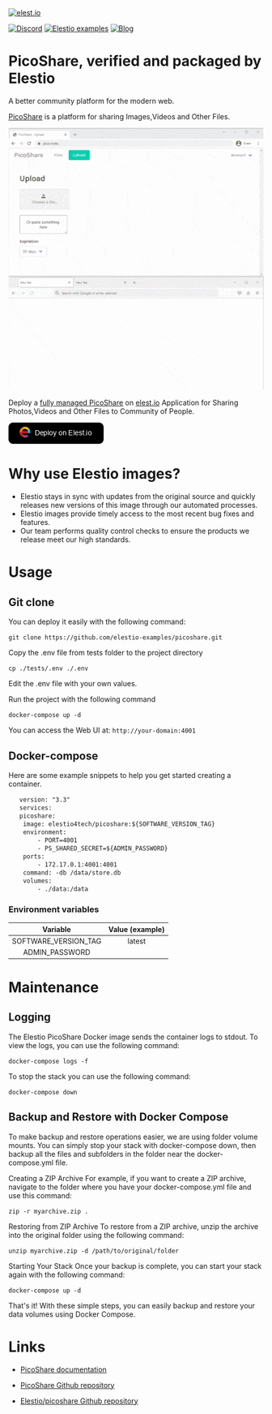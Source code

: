 <a href="https://elest.io">
  <img src="https://elest.io/images/elestio.svg" alt="elest.io" width="150" height="75">
</a>

[![Discord](https://img.shields.io/static/v1.svg?logo=discord&color=f78A38&labelColor=083468&logoColor=ffffff&style=for-the-badge&label=Discord&message=community)](https://discord.gg/4T4JGaMYrD "Get instant assistance and engage in live discussions with both the community and team through our chat feature.")
[![Elestio examples](https://img.shields.io/static/v1.svg?logo=github&color=f78A38&labelColor=083468&logoColor=ffffff&style=for-the-badge&label=github&message=open%20source)](https://github.com/elestio-examples "Access the source code for all our repositories by viewing them.")
[![Blog](https://img.shields.io/static/v1.svg?color=f78A38&labelColor=083468&logoColor=ffffff&style=for-the-badge&label=elest.io&message=Blog)](https://blog.elest.io "Latest news about elestio, open source software, and DevOps techniques.")

# PicoShare, verified and packaged by Elestio

A better community platform for the modern web.

[PicoShare](https://pico.rocks/) is a platform for sharing Images,Videos and Other Files.

<img src="https://github.com/elestio-examples/picoshare/raw/main/picoshare.gif" alt="picoshare" width="800">

Deploy a <a target="_blank" href="https://elest.io/open-source/yopass">fully managed PicoShare</a> on <a target="_blank" href="https://elest.io/">elest.io</a> Application for Sharing Photos,Videos and Other Files to Community of People.

[![deploy](https://github.com/elestio-examples/yopass/raw/main/deploy-on-elestio.png)](https://dash.elest.io/deploy?source=cicd&social=dockerCompose&url=https://github.com/elestio-examples/yopass)

# Why use Elestio images?

- Elestio stays in sync with updates from the original source and quickly releases new versions of this image through our automated processes.
- Elestio images provide timely access to the most recent bug fixes and features.
- Our team performs quality control checks to ensure the products we release meet our high standards.

# Usage

## Git clone

You can deploy it easily with the following command:

    git clone https://github.com/elestio-examples/picoshare.git

Copy the .env file from tests folder to the project directory

    cp ./tests/.env ./.env

Edit the .env file with your own values.


Run the project with the following command

    docker-compose up -d

You can access the Web UI at: `http://your-domain:4001`

## Docker-compose

Here are some example snippets to help you get started creating a container.

       version: "3.3"
       services:
       picoshare:
        image: elestio4tech/picoshare:${SOFTWARE_VERSION_TAG}
        environment:
            - PORT=4001
            - PS_SHARED_SECRET=${ADMIN_PASSWORD}
        ports:
            - 172.17.0.1:4001:4001
        command: -db /data/store.db
        volumes:
            - ./data:/data

### Environment variables

|       Variable       | Value (example) |
| :------------------: | :-------------: |
| SOFTWARE_VERSION_TAG |     latest      |
| ADMIN_PASSWORD       | <your password> |


# Maintenance

## Logging

The Elestio PicoShare Docker image sends the container logs to stdout. To view the logs, you can use the following command:

    docker-compose logs -f

To stop the stack you can use the following command:

    docker-compose down

## Backup and Restore with Docker Compose

To make backup and restore operations easier, we are using folder volume mounts. You can simply stop your stack with docker-compose down, then backup all the files and subfolders in the folder near the docker-compose.yml file.

Creating a ZIP Archive
For example, if you want to create a ZIP archive, navigate to the folder where you have your docker-compose.yml file and use this command:

    zip -r myarchive.zip .

Restoring from ZIP Archive
To restore from a ZIP archive, unzip the archive into the original folder using the following command:

    unzip myarchive.zip -d /path/to/original/folder

Starting Your Stack
Once your backup is complete, you can start your stack again with the following command:

    docker-compose up -d

That's it! With these simple steps, you can easily backup and restore your data volumes using Docker Compose.

# Links

- <a target="_blank" href="https://pico.rocks/">PicoShare documentation</a>

- <a target="_blank" href="https://github.com/mtlynch/picoshare">PicoShare Github repository</a>

- <a target="_blank" href="https://github.com/elestio-examples/picoshare">Elestio/picoshare Github repository</a>